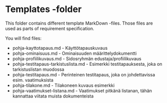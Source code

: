 # Templates -folder


This folder contains different template MarkDown -files. Those files are used as parts of requirement specification. 

You will find files:


* pohja-kayttotapaus.md	- Käyttötapauskuvaus
* pohja-ominaisuus.md	- Ominaisuuden määrittelydokumentti
* pohja-profiilikuvaus.md - Sidosryhmän edustaja/profiilikuvaus
* pohja-testitapaus-tarkistuslista.md - Esimerkki testitapauksesta, joka on tarkistuslistan muodossa
* pohja-testitapaus.md - Perinteinen testitapaus, joka on johdettavissa esim. vaatimuksista
* pohja-tilakone.md - Tilakoneen kuvaus esimerkki
* pohja-vaatimukset-listana.md - Vaatimukset pitkänä listanan, tähän kannattaa viitata muista dokumenteista
